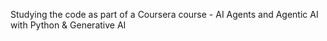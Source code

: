 Studying the code as part of a Coursera course - AI Agents and Agentic AI with Python & Generative AI
